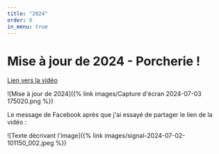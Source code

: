 ```yaml
---
title: "2024"
order: 0
in_menu: true
---
```

# Mise à jour de 2024 - Porcherie !


[Lien vers la vidéo](https://invidious.reallyaweso.me/watch?v=nRhLCT5nV1Q)

![Mise à jour de 2024]({% link images/Capture d'écran 2024-07-03 175020.png %})

Le message de Facebook après que j'ai essayé de partager le lien de la vidéo :

![Texte décrivant l'image]({% link images/signal-2024-07-02-101150_002.jpeg %}) 